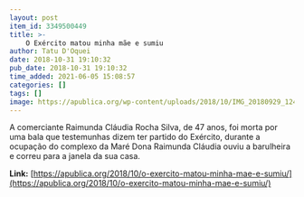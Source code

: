 ```yaml
---
layout: post
item_id: 3349500449
title: >-
    O Exército matou minha mãe e sumiu
author: Tatu D'Oquei
date: 2018-10-31 19:10:32
pub_date: 2018-10-31 19:10:32
time_added: 2021-06-05 15:08:57
categories: []
tags: []
image: https://apublica.org/wp-content/uploads/2018/10/IMG_20180929_124121-Copy-1.jpg
---
```


A comerciante Raimunda Cláudia Rocha Silva, de 47 anos, foi morta por uma bala que testemunhas dizem ter partido do Exército, durante a ocupação do complexo da Maré Dona Raimunda Cláudia ouviu a barulheira e correu para a janela da sua casa.

**Link:** [https://apublica.org/2018/10/o-exercito-matou-minha-mae-e-sumiu/](https://apublica.org/2018/10/o-exercito-matou-minha-mae-e-sumiu/)

